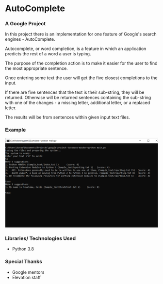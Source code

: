 # AutoComplete
### A Google Project

In this project there is an implementation for one feature of Google's search engines - AutoComplete.

Autocomplete, or word completion, is a feature in which an application predicts the rest of a word a user is typing.

The purpose of the completion action is to make it easier for the user to find the most appropriate sentence.

Once entering some text the user will get the five closest completions to the input.

If there are five sentences that the text is their sub-string, they will be returned. Otherwise will be returned sentences containing the sub-string with one of the changes - a missing letter, additional letter, or a replaced letter.

The results will be from sentences within given input text files.

### Example
![alt text](example.PNG)

### Libraries/ Technologies Used
* Python 3.8

### Special Thanks
* Google mentors
* Elevation staff